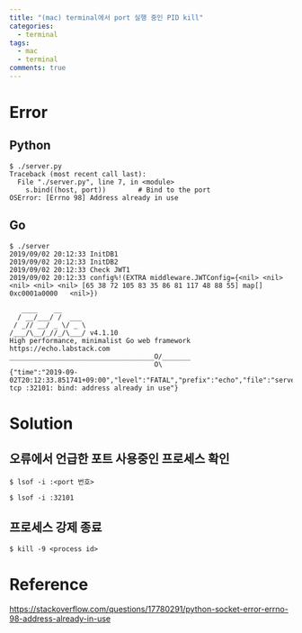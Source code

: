 ```yaml
---
title: "(mac) terminal에서 port 실행 중인 PID kill"
categories:
  - terminal
tags:
  - mac
  - terminal
comments: true
---
```

# Error
## Python
```
$ ./server.py
Traceback (most recent call last):
  File "./server.py", line 7, in <module>
    s.bind((host, port))        # Bind to the port
OSError: [Errno 98] Address already in use
```

## Go
```
$ ./server
2019/09/02 20:12:33 InitDB1
2019/09/02 20:12:33 InitDB2
2019/09/02 20:12:33 Check JWT1
2019/09/02 20:12:33 config%!(EXTRA middleware.JWTConfig={<nil> <nil> <nil> <nil> <nil> [65 38 72 105 83 35 86 81 117 48 88 55] map[]   0xc0001a0000   <nil>})

   ____    __
  / __/___/ /  ___
 / _// __/ _ \/ _ \
/___/\__/_//_/\___/ v4.1.10
High performance, minimalist Go web framework
https://echo.labstack.com
____________________________________O/_______
                                    O\
{"time":"2019-09-02T20:12:33.851741+09:00","level":"FATAL","prefix":"echo","file":"server.go","line":"86","message":"listen tcp :32101: bind: address already in use"}
```

# Solution
## 오류에서 언급한 포트 사용중인 프로세스 확인
```
$ lsof -i :<port 번호>
```
```
$ lsof -i :32101
```

## 프로세스 강제 종료
```
$ kill -9 <process id>
```

# Reference
https://stackoverflow.com/questions/17780291/python-socket-error-errno-98-address-already-in-use